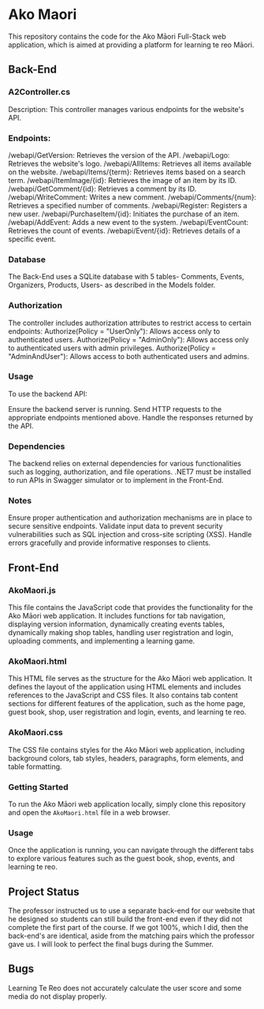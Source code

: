 # Ako Maori

This repository contains the code for the Ako Māori Full-Stack web application, which is aimed at providing a platform for learning te reo Māori.

## Back-End

### A2Controller.cs
Description: This controller manages various endpoints for the website's API.
### Endpoints:
/webapi/GetVersion: Retrieves the version of the API.
/webapi/Logo: Retrieves the website's logo.
/webapi/AllItems: Retrieves all items available on the website.
/webapi/Items/{term}: Retrieves items based on a search term.
/webapi/ItemImage/{id}: Retrieves the image of an item by its ID.
/webapi/GetComment/{id}: Retrieves a comment by its ID.
/webapi/WriteComment: Writes a new comment.
/webapi/Comments/{num}: Retrieves a specified number of comments.
/webapi/Register: Registers a new user.
/webapi/PurchaseItem/{id}: Initiates the purchase of an item.
/webapi/AddEvent: Adds a new event to the system.
/webapi/EventCount: Retrieves the count of events.
/webapi/Event/{id}: Retrieves details of a specific event.

### Database
The Back-End uses a SQLite database with 5 tables- Comments, Events, Organizers, Products, Users- as described in the Models folder.

### Authorization
The controller includes authorization attributes to restrict access to certain endpoints:
Authorize(Policy = "UserOnly"): Allows access only to authenticated users.
Authorize(Policy = "AdminOnly"): Allows access only to authenticated users with admin privileges.
Authorize(Policy = "AdminAndUser"): Allows access to both authenticated users and admins.
### Usage
To use the backend API:

Ensure the backend server is running.
Send HTTP requests to the appropriate endpoints mentioned above.
Handle the responses returned by the API.
### Dependencies
The backend relies on external dependencies for various functionalities such as logging, authorization, and file operations. .NET7 must be installed to run APIs in Swagger simulator or to implement in the Front-End.
### Notes
Ensure proper authentication and authorization mechanisms are in place to secure sensitive endpoints.
Validate input data to prevent security vulnerabilities such as SQL injection and cross-site scripting (XSS).
Handle errors gracefully and provide informative responses to clients.

## Front-End

### AkoMaori.js

This file contains the JavaScript code that provides the functionality for the Ako Māori web application. It includes functions for tab navigation, displaying version information, dynamically creating events tables, dynamically making shop tables, handling user registration and login, uploading comments, and implementing a learning game.

### AkoMaori.html

This HTML file serves as the structure for the Ako Māori web application. It defines the layout of the application using HTML elements and includes references to the JavaScript and CSS files. It also contains tab content sections for different features of the application, such as the home page, guest book, shop, user registration and login, events, and learning te reo.

### AkoMaori.css

The CSS file contains styles for the Ako Māori web application, including background colors, tab styles, headers, paragraphs, form elements, and table formatting.

### Getting Started

To run the Ako Māori web application locally, simply clone this repository and open the `AkoMaori.html` file in a web browser.

### Usage

Once the application is running, you can navigate through the different tabs to explore various features such as the guest book, shop, events, and learning te reo.

## Project Status

The professor instructed us to use a separate back-end for our website that he designed so students can still build the front-end even if they did not complete the first part of the course. If we got 100%, which I did, then the back-end's are identical, aside from the matching pairs which the professor gave us. I will look to perfect the final bugs during the Summer.

## Bugs

Learning Te Reo does not accurately calculate the user score and some media do not display properly.

